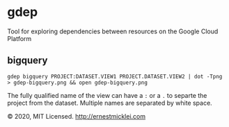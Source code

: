 # gdep

Tool for exploring dependencies between resources on the Google Cloud Platform

## bigquery

    gdep bigquery PROJECT:DATASET.VIEW1 PROJECT.DATASET.VIEW2 | dot -Tpng  > gdep-bigquery.png && open gdep-bigquery.png

The fully qualified name of the view can have a `:` or a `.` to separte the project from the dataset.
Multiple names are separated by white space.

&copy; 2020, MIT Licensed. http://ernestmicklei.com